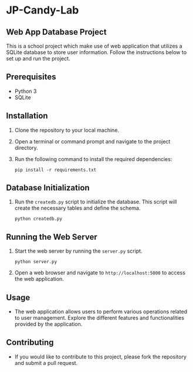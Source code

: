 # JP-Candy-Lab
## Web App Database Project

This is a school project which make use of web application that utilizes a SQLite database to store user information. Follow the instructions below to set up and run the project.

## Prerequisites
- Python 3
- SQLite

## Installation

1. Clone the repository to your local machine.

2. Open a terminal or command prompt and navigate to the project directory.

3. Run the following command to install the required dependencies:
    ```
    pip install -r requirements.txt
    ```

## Database Initialization

1. Run the `createdb.py` script to initialize the database. This script will create the necessary tables and define the schema.

    ```
    python createdb.py
    ```

## Running the Web Server

1. Start the web server by running the `server.py` script.

    ```
    python server.py
    ```

2. Open a web browser and navigate to `http://localhost:5000` to access the web application.

## Usage

- The web application allows users to perform various operations related to user management. Explore the different features and functionalities provided by the application.

## Contributing

- If you would like to contribute to this project, please fork the repository and submit a pull request.
